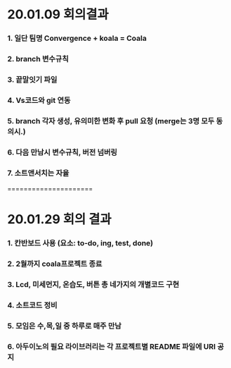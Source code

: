 # 20.01.09 회의결과

### 1. 일단 팀명 Convergence + koala = Coala

### 2. branch 변수규칙 

### 3. 끝말잇기 파일

### 4. Vs코드와 git 연동

### 5. branch 각자 생성, 유의미한 변화 후 pull 요청 (merge는 3명 모두 동의시.)

### 6. 다음 만남시 변수규칙, 버전 넘버링

### 7. 소트앤서치는 자율       

=====================
# 20.01.29 회의 결과

### 1. 칸반보드 사용 (요소: to-do, ing, test, done)

### 2. 2월까지 coala프로젝트 종료

### 3. Lcd, 미세먼지, 온습도, 버튼 총 네가지의 개별코드 구현

### 4. 소트코드 정비 

### 5. 모임은 수,목,일 중 하루로 매주 만남

### 6. 아두이노의 필요 라이브러리는 각 프로젝트별 README 파일에 URI 공지
